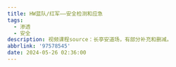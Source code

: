 ```yaml
---
title: HW蓝队/红军——安全检测和应急
tags:
  - 渗透
  - 安全
description: 视频课程source：长亭安道场，有部分补充和删减。
abbrlink: '97578545'
date: 2024-05-26 02:36:00
---
```

